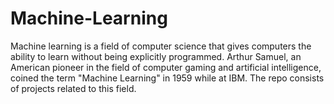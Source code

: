 # Machine-Learning

Machine learning is a field of computer science that gives computers the ability to learn without being explicitly programmed. Arthur Samuel, an American pioneer in the field of computer gaming and artificial intelligence, coined the term "Machine Learning" in 1959 while at IBM. The repo consists of projects related to this field.
